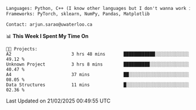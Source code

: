 ```txt
Languages: Python, C++ (I know other languages but I don't wanna work in em)
Frameworks: PyTorch, sklearn, NumPy, Pandas, Matplotlib

Contact: arjun.sarao@uwaterloo.ca
```

<!--START_SECTION:waka-->
📊 **This Week I Spent My Time On** 

```text
🐱‍💻 Projects: 
A2                       3 hrs 48 mins       ████████████░░░░░░░░░░░░░   49.12 % 
Unknown Project          3 hrs 8 mins        ██████████░░░░░░░░░░░░░░░   40.47 % 
A4                       37 mins             ██░░░░░░░░░░░░░░░░░░░░░░░   08.05 % 
Data Structures          11 mins             █░░░░░░░░░░░░░░░░░░░░░░░░   02.36 % 
```


 Last Updated on 21/02/2025 00:49:55 UTC
<!--END_SECTION:waka-->
